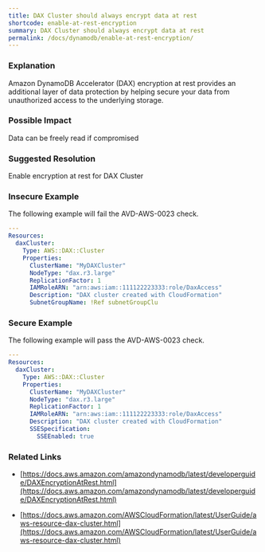 ```yaml
---
title: DAX Cluster should always encrypt data at rest
shortcode: enable-at-rest-encryption
summary: DAX Cluster should always encrypt data at rest 
permalink: /docs/dynamodb/enable-at-rest-encryption/
---
```


### Explanation

Amazon DynamoDB Accelerator (DAX) encryption at rest provides an additional layer of data protection by helping secure your data from unauthorized access to the underlying storage.

### Possible Impact
Data can be freely read if compromised

### Suggested Resolution
Enable encryption at rest for DAX Cluster


### Insecure Example

The following example will fail the AVD-AWS-0023 check.

```yaml
---
Resources:
  daxCluster:
    Type: AWS::DAX::Cluster
    Properties:
      ClusterName: "MyDAXCluster"
      NodeType: "dax.r3.large"
      ReplicationFactor: 1
      IAMRoleARN: "arn:aws:iam::111122223333:role/DaxAccess"
      Description: "DAX cluster created with CloudFormation"
      SubnetGroupName: !Ref subnetGroupClu

```



### Secure Example

The following example will pass the AVD-AWS-0023 check.

```yaml
---
Resources:
  daxCluster:
    Type: AWS::DAX::Cluster
    Properties:
      ClusterName: "MyDAXCluster"
      NodeType: "dax.r3.large"
      ReplicationFactor: 1
      IAMRoleARN: "arn:aws:iam::111122223333:role/DaxAccess"
      Description: "DAX cluster created with CloudFormation"
      SSESpecification:
        SSEEnabled: true

```




### Related Links


- [https://docs.aws.amazon.com/amazondynamodb/latest/developerguide/DAXEncryptionAtRest.html](https://docs.aws.amazon.com/amazondynamodb/latest/developerguide/DAXEncryptionAtRest.html)

- [https://docs.aws.amazon.com/AWSCloudFormation/latest/UserGuide/aws-resource-dax-cluster.html](https://docs.aws.amazon.com/AWSCloudFormation/latest/UserGuide/aws-resource-dax-cluster.html)


